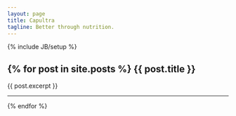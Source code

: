 ```yaml
---
layout: page
title: Capultra
tagline: Better through nutrition.
---
```

{% include JB/setup %}

{% for post in site.posts %}
{{ post.title }}
---------------------------------------------
{{ post.excerpt }} 

---
{% endfor %}

